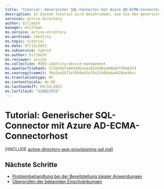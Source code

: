```yaml
---
title: 'Tutorial: Generischer SQL-Connector mit Azure AD-ECMA-Connectorhost'
description: In diesem Tutorial wird beschrieben, wie Sie den generischen SQL-Connector für die lokale Anwendungsbereitstellung verwenden.
services: active-directory
author: billmath
manager: mtillman
ms.service: active-directory
ms.workload: identity
ms.topic: tutorial
ms.date: 07/13/2021
ms.subservice: hybrid
ms.author: billmath
ms.reviewer: arvinh
ms.collection: M365-identity-device-management
ms.openlocfilehash: 371b292fad4349b1e4181d248a3496d5f49d4374
ms.sourcegitcommit: f6e2ea5571e35b9ed3a79a22485eba4d20ae36cc
ms.translationtype: HT
ms.contentlocale: de-DE
ms.lasthandoff: 09/24/2021
ms.locfileid: "128613353"
---
```

# <a name="azure-ad-ecma-connector-host-generic-sql-connector-tutorial"></a>Tutorial: Generischer SQL-Connector mit Azure AD-ECMA-Connectorhost

[!INCLUDE [active-directory-app-provisioning-sql.md](../../../includes/active-directory-app-provisioning-sql.md)]


## <a name="next-steps"></a>Nächste Schritte

- [Problembehandlung bei der Bereitstellung lokaler Anwendungen](on-premises-ecma-troubleshoot.md)
- [Überprüfen der bekannten Einschränkungen](known-issues.md)

